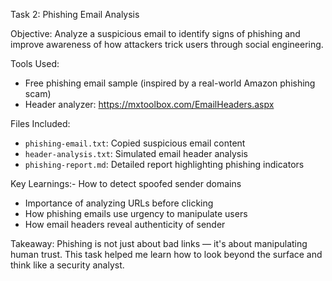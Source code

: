 Task 2: Phishing Email Analysis

Objective:
Analyze a suspicious email to identify signs of phishing and improve awareness of how attackers trick users through social engineering.

Tools Used:
- Free phishing email sample (inspired by a real-world Amazon phishing scam)
- Header analyzer: https://mxtoolbox.com/EmailHeaders.aspx

Files Included:
- `phishing-email.txt`: Copied suspicious email content
- `header-analysis.txt`: Simulated email header analysis
- `phishing-report.md`: Detailed report highlighting phishing indicators

Key Learnings:- How to detect spoofed sender domains
- Importance of analyzing URLs before clicking
- How phishing emails use urgency to manipulate users
- How email headers reveal authenticity of sender

Takeaway:
Phishing is not just about bad links — it's about manipulating human trust. This task helped me learn how to look beyond the surface and think like a security analyst.
